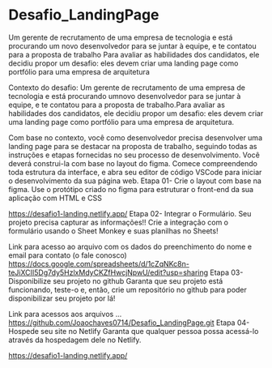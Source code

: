 # Desafio_LandingPage
Um gerente de recrutamento de uma empresa de tecnologia e está procurando um novo desenvolvedor para se juntar à equipe, e te contatou para a proposta de trabalho Para avaliar as habilidades dos candidatos, ele decidiu propor um desafio: eles devem criar uma landing page como portfólio para uma empresa de arquitetura


Contexto do desafio:
Um gerente de recrutamento de uma empresa de tecnologia e está procurando umnovo desenvolvedor para se juntar à equipe, e te contatou para a proposta de trabalho.Para avaliar as habilidades dos candidatos, ele decidiu propor um desafio: eles devem criar uma landing page como portfólio para uma empresa de arquitetura.

Com base no contexto, você como desenvolvedor precisa desenvolver uma landing page para se destacar na proposta de trabalho, seguindo todas as  instruções e etapas fornecidas no seu processo de desenvolvimento. Você deverá construi-la com base no layout do figma. Comece compreendendo toda estrutura da interface, e abra seu editor de código VSCode para iniciar o desenvolvimento da sua página web.
Etapa 01- Crie o layout com base na figma. Use o protótipo criado no figma para estruturar o front-end da sua aplicação com HTML e CSS

https://desafio1-landing.netlify.app/
Etapa 02- Integrar o Formulário. Seu projeto precisa capturar as informações!! Crie a integração com o formulário usando o Sheet Monkey e suas planilhas no Sheets!

Link para acesso ao arquivo com os dados do preenchimento do nome e email para contato (o fale conosco)
https://docs.google.com/spreadsheets/d/1cZqNKc8n-teJiXCII5Dg7dy5HzlxMdyCKZfHwcjNpwU/edit?usp=sharing
Etapa 03- Disponibilize seu projeto no github Garanta que seu projeto está funcionando, teste-o e, então, crie um repositório no github para poder disponibilizar seu projeto por lá!

Link para acessos aos arquivos ...
https://github.com/Joaochaves0714/Desafio_LandingPage.git
Etapa 04- Hospede seu site no Netlify Garanta que qualquer pessoa possa acessá-lo através da hospedagem dele no Netlify.

https://desafio1-landing.netlify.app/
